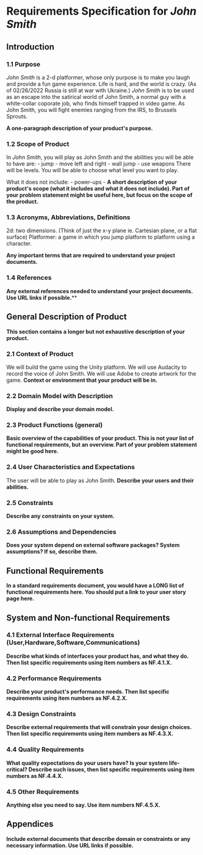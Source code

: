 # Requirements Specification for *John Smith*

## Introduction

### 1.1 Purpose
*John Smith* is a 2-d platformer, whose only purpose is to make you laugh and provide a fun game experience. Life is hard, and the world is crazy. (As of 02/26/2022 Russia is still at war with Ukraine.) *John Smith* is to be used as an escape into the satirical world of John Smith, a normal guy with a white-collar coporate job, who finds himself trapped in video game. As John Smith, you will fight enemies ranging from the IRS, to Brussels Sprouts.

**A one-paragraph description of your product's purpose.**

### 1.2 Scope of Product

In *John Smith*, you will play as John Smith and the abilities you will be able to have are:
	- jump
	- move left and right 
	- wall jump
	- use weapons
There will be levels. You will be able to choose what level you want to play. 

What it does not include:
	- power-ups
	- 
**A short description of your product's scope (what it includes and what it does not include). Part of your problem statement might be useful here, but focus on the scope of the product.**

### 1.3 Acronyms, Abbreviations, Definitions

2d: two dimensions. (Think of just the x-y plane ie. Cartesian plane, or a flat surface)
Platformer: a game in which you jump platform to platform using a character.

**Any important terms that are required to understand your project documents.**

### 1.4 References

**Any external references needed to understand your project documents. Use URL links if possible.****

## General Description of Product

**This section contains a longer but not exhaustive description of your product.**

### 2.1 Context of Product

We will build the game using the Unity platform. We will use Audacity to record the voice of John Smith. We will use Adobe to create artwork for the game.
**Context or environment that your product will be in.**

### 2.2 Domain Model with Description

**Display and describe your domain model.**

### 2.3 Product Functions (general)

**Basic overview of the capabilities of your product. This is not your list of functional requirements, but an overview. Part of your problem statement might be good here.**

### 2.4 User Characteristics and Expectations

The user will be able to play as John Smith.
**Describe your users and their abilities.**

### 2.5 Constraints

**Describe any constraints on your system.**

### 2.6 Assumptions and Dependencies

**Does your system depend on external software packages? System assumptions? If so, describe them.**

## Functional Requirements

**In a standard requirements document, you would have a LONG list of functional requirements here. You should put a link to your user story page here.**

## System and Non-functional Requirements

### 4.1 External Interface Requirements (User,Hardware,Software,Communications)

**Describe what kinds of interfaces your product has, and what they do. Then list specific requirements using item numbers as NF.4.1.X.**

### 4.2 Performance Requirements

**Describe your product's performance needs. Then list specific requirements using item numbers as NF.4.2.X.**

### 4.3 Design Constraints

**Describe external requirements that will constrain your design choices. Then list specific requirements using item numbers as NF.4.3.X.**

### 4.4 Quality Requirements

**What quality expectations do your users have? Is your system life-critical? Describe such issues, then list specific requirements using item numbers as NF.4.4.X.**

### 4.5 Other Requirements

**Anything else you need to say. Use item numbers NF.4.5.X.**

## Appendices

**Include external documents that describe domain or constraints or any necessary information. Use URL links if possible.**
